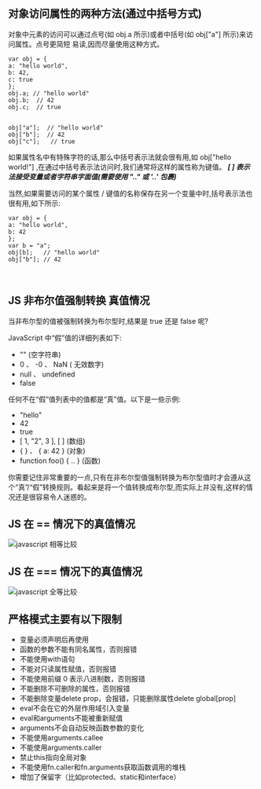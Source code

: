 <br>

## 对象访问属性的两种方法(通过中括号方式)

对象中元素的访问可以通过点号(如 obj.a 所示)或者中括号(如 obj["a"] 所示)来访问属性。点号更简短
易读,因而尽量使用这种方式。

	var obj = {
    a: "hello world",
    b: 42,
    c: true
    };
    obj.a; // "hello world"
    obj.b;  // 42
    obj.c;  // true
    
    
    obj["a"];  // "hello world"
    obj["b"];  // 42
    obj["c"];   // true
    
   


如果属性名中有特殊字符的话,那么中括号表示法就会很有用,如 obj["hello world!"] ,在通过中括号表示法访问时,我们通常将这样的属性称为键值。 ***[ ] 表示法接受变量或者字符串字面值(需要使用 ".." 或 '..' 包裹)***

当然,如果需要访问的某个属性 / 键值的名称保存在另一个变量中时,括号表示法也很有用,如下所示:

    var obj = {
    a: "hello world",
    b: 42
    };
    var b = "a";
    obj[b];   // "hello world"
    obj["b"]; // 42

<br>

## JS 非布尔值强制转换 真值情况
当非布尔型的值被强制转换为布尔型时,结果是 true 还是 false 呢?

JavaScript 中“假”值的详细列表如下:

+ "" (空字符串)
+ 0 、 -0 、 NaN ( 无效数字)
+ null 、 undefined
+ false

任何不在“假”值列表中的值都是“真”值。以下是一些示例:

+ "hello"
+ 42
+ true
+  [ 1, "2", 3 ], [ ] (数组)
+ { } 、 { a: 42 } (对象)
+ function foo() { .. } (函数)

你需要记住非常重要的一点,只有在非布尔型值强制转换为布尔型值时才会遵从这个“真”/“假”转换规则。看起来是将一个值转换成布尔型,而实际上并没有,这样的情况还是很容易令人迷惑的。

## JS 在 == 情况下的真值情况

![javascript 相等比较](https://github.com/D-lyw/Notes/blob/master/img/js%20for%20==%20.png?raw=true)


## JS 在 === 情况下的真值情况

![javascript 全等比较](https://github.com/D-lyw/Notes/blob/master/img/js%20for%20===.png?raw=true)


## 严格模式主要有以下限制

+ 变量必须声明后再使用
+ 函数的参数不能有同名属性，否则报错
+ 不能使用with语句
+ 不能对只读属性赋值，否则报错
+ 不能使用前缀 0 表示八进制数，否则报错
+ 不能删除不可删除的属性，否则报错
+ 不能删除变量delete prop，会报错，只能删除属性delete global[prop]
+ eval不会在它的外层作用域引入变量
+ eval和arguments不能被重新赋值
+ arguments不会自动反映函数参数的变化
+ 不能使用arguments.callee
+ 不能使用arguments.caller
+ 禁止this指向全局对象
+ 不能使用fn.caller和fn.arguments获取函数调用的堆栈
+ 增加了保留字（比如protected、static和interface）
